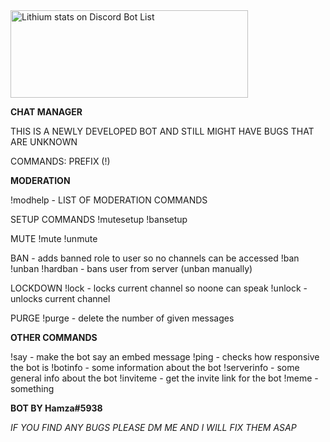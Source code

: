 <a href="https://discordbotlist.com/bots/511604338292949014">
    <img 
        width="380" 
        height="140" 
        src="https://discordbotlist.com/bots/511604338292949014/widget" 
        alt="Lithium stats on Discord Bot List">
</a>


**CHAT MANAGER**

THIS IS A NEWLY DEVELOPED BOT AND STILL MIGHT HAVE BUGS THAT ARE UNKNOWN

COMMANDS: PREFIX (!)

**MODERATION**

!modhelp - LIST OF MODERATION COMMANDS

SETUP COMMANDS !mutesetup !bansetup

MUTE !mute !unmute

BAN - adds banned role to user so no channels can be accessed !ban !unban !hardban - bans user from server (unban manually)

LOCKDOWN !lock - locks current channel so noone can speak !unlock - unlocks current channel

PURGE !purge - delete the number of given messages

**OTHER COMMANDS**

!say - make the bot say an embed message !ping - checks how responsive the bot is !botinfo - some information about the bot !serverinfo - some general info about the bot !inviteme - get the invite link for the bot !meme - something

**BOT BY Hamza#5938**

_IF YOU FIND ANY BUGS PLEASE DM ME AND I WILL FIX THEM ASAP_
